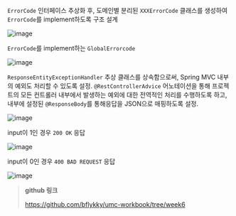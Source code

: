 `ErrorCode` 인터페이스 추상화 후, 도메인별 분리된 `XXXErrorCode` 클래스를 생성하여 `ErrorCode`를 implement하도록 구조 설계

![image](https://github.com/SSUMC-6th/Spring_Boot_A/assets/67828333/51f72008-8844-426f-946a-2b175f5ae4d4)

`ErrorCode`를 implement하는 `GlobalErrorcode`

![image](https://github.com/SSUMC-6th/Spring_Boot_A/assets/67828333/c274ee5f-45a2-414a-86d2-ce3b9e5c2ce2)

`ResponseEntityExceptionHandler` 추상 클래스를 상속함으로써, Spring MVC 내부의 예외도 처리할 수 있도록 설정. `@RestControllerAdvice` 어노테이션을 통해 프로젝트의 모든 컨트롤러 내부에서 발생하는 예외에 대한 전역적인 처리를 수행하도록 하고, 내부에 설정된 `@ResponseBody`를 통해응답을 JSON으로 매핑하도록 설정.

![image](https://github.com/SSUMC-6th/Spring_Boot_A/assets/67828333/87c48dbc-153c-4921-a8f9-a10a40aca8c0)

input이 1인 경우 `200 OK` 응답

![image](https://github.com/SSUMC-6th/Spring_Boot_A/assets/67828333/3084da49-04a7-4211-8809-1d479cec01c0)

input이 0인 경우 `400 BAD REQUEST` 응답

![image](https://github.com/SSUMC-6th/Spring_Boot_A/assets/67828333/0e2c36fb-6f94-418d-8acd-7db7a08bc23e)
> **github 링크**
>
>
> https://github.com/bflykky/umc-workbook/tree/week6
>